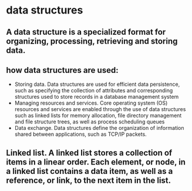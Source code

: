 # data structures
## A data structure is a specialized format for organizing, processing, retrieving and storing data. 

## **how data structures are used**:
- Storing data. Data structures are used for efficient data persistence, such as specifying the collection of attributes and corresponding structures used to store records in a database management system
- Managing resources and services. Core operating system (OS) resources and services are enabled through the use of data structures such as linked lists for memory allocation, file directory management and file structure trees, as well as process scheduling queues
- Data exchange. Data structures define the organization of information shared between applications, such as TCP/IP packets.

## Linked list. A linked list stores a collection of items in a linear order. Each element, or node, in a linked list contains a data item, as well as a reference, or link, to the next item in the list.
